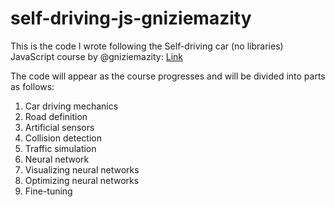 # self-driving-js-gniziemazity

This is the code I wrote following the Self-driving car (no libraries) JavaScript course by @gniziemazity:
[Link]([https://link-url-here.org](https://www.youtube.com/watch?v=Rs_rAxEsAvI))
  
The code will appear as the course progresses and will be divided into parts as follows:
  1. Car driving mechanics 
  2. Road definition
  3. Artificial sensors
  4. Collision detection
  5. Traffic simulation 
  6. Neural network 
  7. Visualizing neural networks 
  8. Optimizing neural networks
  9. Fine-tuning 
